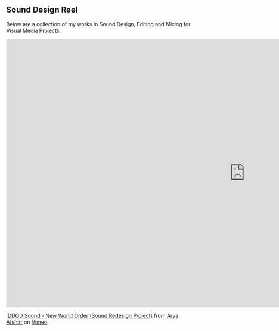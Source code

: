 
## Sound Design Reel

Below are a collection of my works in Sound Design, Editing and Mixing for Visual Media Projects:

<iframe src="https://player.vimeo.com/video/341695880?h=6abe8bfee1" width="1280" height="720" frameborder="0" allow="autoplay; fullscreen; picture-in-picture" allowfullscreen></iframe>
<p><a href="https://vimeo.com/341695880">IDDQD Sound - New World Order (Sound Redesign Project)</a> from <a href="https://vimeo.com/iddqdsound">Arya Afshar</a> on <a href="https://vimeo.com">Vimeo</a>.</p>
